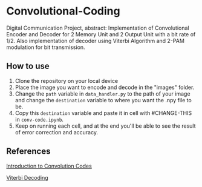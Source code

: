 # Convolutional-Coding
Digital Communication Project, abstract: Implementation of  Convolutional Encoder and Decoder  for  2 Memory Unit and 2 Output Unit with a bit rate of 1/2. Also implementation of decoder using Viterbi Algorithm and 2-PAM modulation for bit transmission. 


## How to use

1. Clone the repository on your local device
2. Place the image you want to encode and decode in the "images" folder.
3. Change the ```path``` variable in ```data_handler.py``` to the path of your image and change the ```destination``` variable to where you want the .npy file to be. 
4. Copy this ```destination``` variable and paste it in cell with #CHANGE-THIS in ```conv-code.ipynb```. 
5. Keep on running each cell, and at the end you'll be able to see the result of error correction and accuracy.


## References

[Introduction to Convolution Codes](https://youtu.be/AnyVu5eDhAQ)

[Viterbi Decoding](https://youtu.be/z1MdvYu2ZHk)